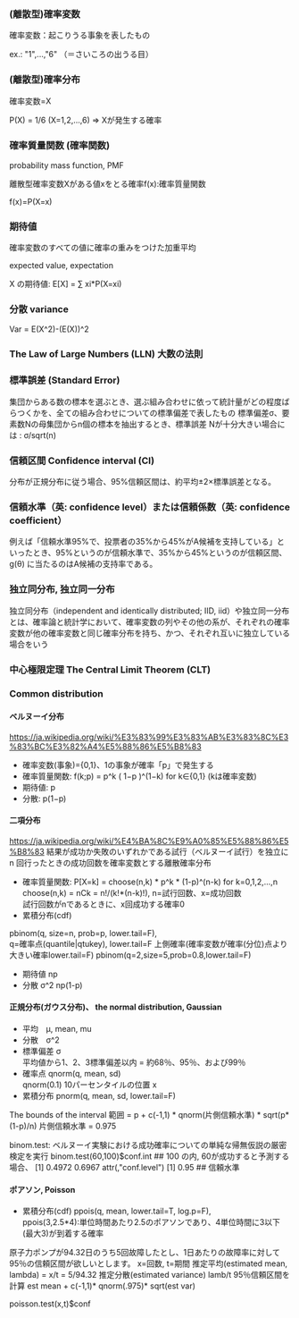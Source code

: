 
### (離散型)確率変数
確率変数：起こりうる事象を表したもの

ex.: "1",...,"6" （＝さいころの出うる目）

### (離散型)確率分布
確率変数=X

P(X) = 1/6 (X=1,2,...,6) => Xが発生する確率

### 確率質量関数 (確率関数)
probability mass function, PMF

離散型確率変数Xがある値xをとる確率f(x):確率質量関数

f(x)=P(X=x)

### 期待値
確率変数のすべての値に確率の重みをつけた加重平均

expected value, expectation

X の期待値: E[X] = ∑ xi*P(X=xi)    

### 分散 variance

Var = E(X^2)-(E(X))^2


### The Law of Large Numbers (LLN) 大数の法則

### 標準誤差 (Standard Error)
集団からある数の標本を選ぶとき、選ぶ組み合わせに依って統計量がどの程度ばらつくかを、全ての組み合わせについての標準偏差で表したもの
標準偏差σ、要素数Nの母集団からn個の標本を抽出するとき、標準誤差
Nが十分大きい場合には : σ/sqrt(n)

### 信頼区間 Confidence interval (CI)
分布が正規分布に従う場合、95%信頼区間は、約平均±2×標準誤差となる。 

### 信頼水準（英: confidence level）または信頼係数（英: confidence coefficient）

例えば「信頼水準95%で、投票者の35%から45%がA候補を支持している」といったとき、95%というのが信頼水準で、35%から45%というのが信頼区間、g(θ) に当たるのはA候補の支持率である。 

### 独立同分布, 独立同一分布
独立同分布（independent and identically distributed; IID, iid）や独立同一分布とは、確率論と統計学において、確率変数の列やその他の系が、それぞれの確率変数が他の確率変数と同じ確率分布を持ち、かつ、それぞれ互いに独立している場合をいう

### 中心極限定理 The Central Limit Theorem (CLT) 



### Common distribution

#### ベルヌーイ分布
https://ja.wikipedia.org/wiki/%E3%83%99%E3%83%AB%E3%83%8C%E3%83%BC%E3%82%A4%E5%88%86%E5%B8%83

- 確率変数(事象)={0,1}、1の事象が確率「p」で発生する
- 確率質量関数: f(k;p) = p^k ( 1−p )^(1−k) for  k∈{0,1}  (kは確率変数)
- 期待値: p
- 分散: p(1−p)

#### 二項分布
https://ja.wikipedia.org/wiki/%E4%BA%8C%E9%A0%85%E5%88%86%E5%B8%83
結果が成功か失敗のいずれかである試行（ベルヌーイ試行）を独立に n 回行ったときの成功回数を確率変数とする離散確率分布
- 確率質量関数: P[X=k] = choose(n,k) * p^k * (1-p)^(n-k)  for k=0,1,2,...,n <br/>
choose(n,k) = nCk = n!/(k!*(n-k)!), n=試行回数、x=成功回数 <br/>
試行回数がnであるときに、x回成功する確率0
- 累積分布(cdf)

pbinom(q, size=n, prob=p, lower.tail=F), <br/>
q=確率点(quantile|qtukey), lower.tail=F 上側確率(確率変数が確率(分位)点より大きい確率lower.tail=F)
pbinom(q=2,size=5,prob=0.8,lower.tail=F)
- 期待値 np
- 分散 σ^2 np(1-p)

#### 正規分布(ガウス分布)、 the normal distribution, Gaussian 
- 平均　μ, mean, mu
- 分散　σ^2
- 標準偏差 σ <br/>
平均値から1、2、3標準偏差以内 = 約68％、95％、および99％
- 確率点 qnorm(q, mean, sd) <br/>
qnorm(0.1) 10パーセンタイルの位置 x
- 累積分布 
pnorm(q, mean, sd, lower.tail=F)

The bounds of the interval
範囲 = p + c(-1,1) * qnorm(片側信頼水準) * sqrt(p*(1-p)/n)
片側信頼水準 = 0.975

binom.test: ベルヌーイ実験における成功確率についての単純な帰無仮説の厳密検定を実行
binom.test(60,100)$conf.int  ## 100 の内, 60が成功すると予測する場合、
 [1] 0.4972 0.6967
 attr(,"conf.level")
 [1] 0.95 ## 信頼水準


#### ポアソン, Poisson

- 累積分布(cdf)
ppois(q, mean, lower.tail=T, log.p=F), <br/>
ppois(3,2.5*4):単位時間あたり2.5のポアソンであり、4単位時間に3以下(最大3)が到着する確率

原子力ポンプが94.32日のうち5回故障したとし、1日あたりの故障率に対して95％の信頼区間が欲しいとします。
x=回数, t=期間
推定平均(estimated mean, lambda) = x/t = 5/94.32
推定分散(estimated variance) lamb/t
95％信頼区間を計算 est mean + c(-1,1)* qnorm(.975)* sqrt(est var)

poisson.test(x,t)$conf

